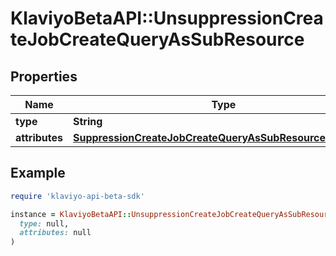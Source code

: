 # KlaviyoBetaAPI::UnsuppressionCreateJobCreateQueryAsSubResource

## Properties

| Name | Type | Description | Notes |
| ---- | ---- | ----------- | ----- |
| **type** | **String** |  |  |
| **attributes** | [**SuppressionCreateJobCreateQueryAsSubResourceAttributes**](SuppressionCreateJobCreateQueryAsSubResourceAttributes.md) |  |  |

## Example

```ruby
require 'klaviyo-api-beta-sdk'

instance = KlaviyoBetaAPI::UnsuppressionCreateJobCreateQueryAsSubResource.new(
  type: null,
  attributes: null
)
```

